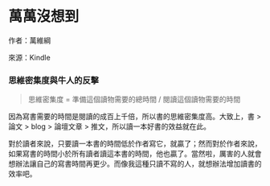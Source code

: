 # 萬萬沒想到

作者：萬維綱

來源：Kindle

### 思維密集度與牛人的反擊

> 思維密集度 = 準備這個讀物需要的總時間 / 閱讀這個讀物需要的時間

因為寫書需要的時間是閱讀的成百上千倍，所以書的思維密集度高。大致上，書 > 論文 > blog > 論壇文章 > 推文，所以讀一本好書的效益就在此。

對於讀者來說，只要讀一本書的時間低於作者寫它，就贏了；然而對於作者來說，如果寫書的時間小於所有讀者讀這本書的時間，他也贏了。當然啦，厲害的人就會想辦法讓自己的寫書時間再更少。而像我這種只讀不寫的人，就想辦法增加讀書的效率吧。
